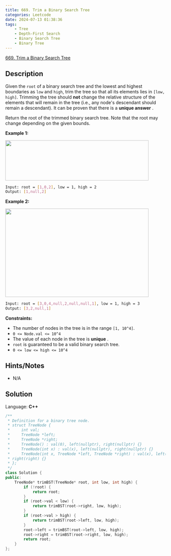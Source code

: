 ```yaml
---
title: 669. Trim a Binary Search Tree
categories: Leetcode
date: 2024-07-13 01:38:36
tags:
    - Tree
    - Depth-First Search
    - Binary Search Tree
    - Binary Tree
---
```


[669. Trim a Binary Search Tree](https://leetcode.com/problems/trim-a-binary-search-tree/description/)

## Description

Given the `root` of a binary search tree and the lowest and highest boundaries as `low` and `high`, trim the tree so that all its elements lies in `[low, high]`. Trimming the tree should **not**  change the relative structure of the elements that will remain in the tree (i.e., any node's descendant should remain a descendant). It can be proven that there is a **unique answer** .

Return the root of the trimmed binary search tree. Note that the root may change depending on the given bounds.

**Example 1:**

<img alt="" src="https://assets.leetcode.com/uploads/2020/09/09/trim1.jpg" style="width: 450px; height: 126px;">

```bash
Input: root = [1,0,2], low = 1, high = 2
Output: [1,null,2]
```

**Example 2:**

<img alt="" src="https://assets.leetcode.com/uploads/2020/09/09/trim2.jpg" style="width: 450px; height: 277px;">

```bash
Input: root = [3,0,4,null,2,null,null,1], low = 1, high = 3
Output: [3,2,null,1]
```

**Constraints:**

- The number of nodes in the tree is in the range `[1, 10^4]`.
- `0 <= Node.val <= 10^4`
- The value of each node in the tree is **unique** .
- `root` is guaranteed to be a valid binary search tree.
- `0 <= low <= high <= 10^4`

## Hints/Notes

- N/A

## Solution

Language: **C++**

```C++
/**
 * Definition for a binary tree node.
 * struct TreeNode {
 *     int val;
 *     TreeNode *left;
 *     TreeNode *right;
 *     TreeNode() : val(0), left(nullptr), right(nullptr) {}
 *     TreeNode(int x) : val(x), left(nullptr), right(nullptr) {}
 *     TreeNode(int x, TreeNode *left, TreeNode *right) : val(x), left(left),
 * right(right) {}
 * };
 */
class Solution {
public:
    TreeNode* trimBST(TreeNode* root, int low, int high) {
        if (!root) {
            return root;
        }
        if (root->val < low) {
            return trimBST(root->right, low, high);
        }
        if (root->val > high) {
            return trimBST(root->left, low, high);
        }
        root->left = trimBST(root->left, low, high);
        root->right = trimBST(root->right, low, high);
        return root;
    }
};
```
